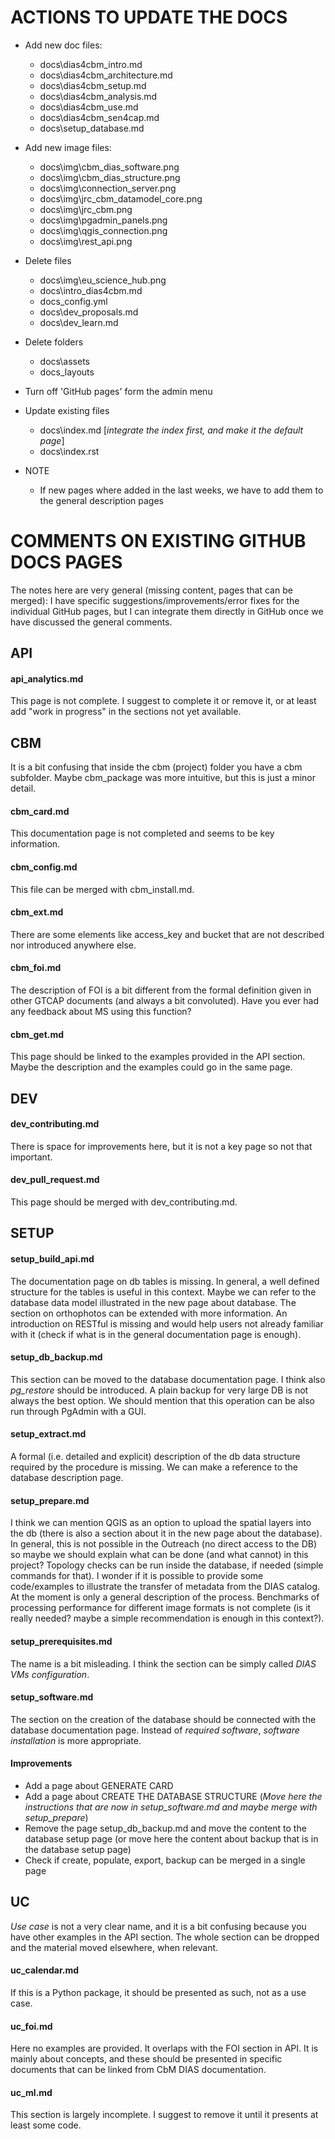# ACTIONS TO UPDATE THE DOCS

* Add new doc files:
  * docs\dias4cbm_intro.md
  * docs\dias4cbm_architecture.md
  * docs\dias4cbm_setup.md
  * docs\dias4cbm_analysis.md
  * docs\dias4cbm_use.md
  * docs\dias4cbm_sen4cap.md
  * docs\setup_database.md

* Add new image files:
  * docs\img\cbm_dias_software.png
  * docs\img\cbm_dias_structure.png
  * docs\img\connection_server.png
  * docs\img\jrc_cbm_datamodel_core.png
  * docs\img\jrc_cbm.png
  * docs\img\pgadmin_panels.png
  * docs\img\qgis_connection.png
  * docs\img\rest_api.png

* Delete files
  * docs\img\eu_science_hub.png
  * docs\intro_dias4cbm.md
  * docs\_config.yml
  * docs\dev_proposals.md
  * docs\dev_learn.md

* Delete folders
  * docs\assets
  * docs\_layouts

* Turn off 'GitHub pages' form the admin menu

* Update existing files
  * docs\index.md [*integrate the index first, and make it the default page*]
  * docs\index.rst

* NOTE
  * If new pages where added in the last weeks, we have to add them to the general description pages

# COMMENTS ON EXISTING GITHUB DOCS PAGES
The notes here are very general (missing content, pages that can be merged): I have specific suggestions/improvements/error fixes for the individual GitHub pages, but I can integrate them directly in GitHub once we have discussed the general comments.  

## API  
#### api_analytics.md  
This page is not complete. I suggest to complete it or remove it, or at least add "work in progress" in the sections not yet available.    

## CBM  
It is a bit confusing that inside the cbm (project) folder you have a cbm subfolder. Maybe cbm_package was more intuitive, but this is just a minor detail.  
#### cbm_card.md
This documentation page is not completed and seems to be key information.  
#### cbm_config.md  
This file can be merged with cbm_install.md.  
#### cbm_ext.md
There are some elements like access_key and bucket that are not described nor introduced anywhere else.  
#### cbm_foi.md  
The description of FOI is a bit different from the formal definition given in other GTCAP documents (and always a bit convoluted). Have you ever had any feedback about MS using this function?  
#### cbm_get.md
This page should be linked to the examples provided in the API section. Maybe the description and the examples could go in the same page.  

## DEV  
#### dev_contributing.md  
There is space for improvements here, but it is not a key page so not that important.   
#### dev_pull_request.md  
This page should be merged with dev_contributing.md.  

## SETUP  
#### setup_build_api.md
The documentation page on db tables is missing. In general, a well defined structure for the tables is useful in this context. Maybe we can refer to the database data model illustrated in the new page about database. The section on orthophotos can be extended with more information. An introduction on RESTful is missing and would help users not already familiar with it (check if what is in the general documentation page is enough).  
#### setup_db_backup.md  
This section can be moved to the database documentation page. I think also *pg_restore* should be introduced. A plain backup for very large DB is not always the best option. We should mention that this operation can be also run through PgAdmin with a GUI.  
#### setup_extract.md  
A formal (i.e. detailed and explicit) description of the db data structure required by the procedure is missing. We can make a reference to the database description page.  
#### setup_prepare.md  
I think we can mention QGIS as an option to upload the spatial layers into the db (there is also a section about it in the new page about the database). In general, this is not possible in the Outreach (no direct access to the DB) so maybe we should explain what can be done (and what cannot) in this project? Topology checks can be run inside the database, if needed (simple commands for that). I wonder if it is possible to provide some code/examples to illustrate the transfer of metadata from the DIAS catalog. At the moment is only a general description of the process. Benchmarks of processing performance for different image formats is not complete (is it really needed? maybe a simple recommendation is enough in this context?).  
#### setup_prerequisites.md
The name is a bit misleading. I think the section can be simply called *DIAS VMs configuration*.  
#### setup_software.md  
The section on the creation of the database should be connected with the database documentation page. Instead of *required software*, *software installation* is more appropriate.  
#### Improvements
* Add a page about GENERATE CARD
* Add a page about CREATE THE DATABASE STRUCTURE (*Move here the instructions that are now in setup_software.md and maybe merge with setup_prepare*)
* Remove the page setup_db_backup.md and move the content to the database setup page (or move here the content about backup that is in the database setup page)
* Check if create, populate, export, backup can be merged in a single page 

## UC
*Use case* is not a very clear name, and it is a bit confusing because you have other examples in the API section. The whole section can be dropped and the material moved elsewhere, when relevant.
#### uc_calendar.md
If this is a Python package, it should be presented as such, not as a use case.  
#### uc_foi.md
Here no examples are provided. It overlaps with the FOI section in API. It is mainly about concepts, and these should be presented in specific documents that can be linked from CbM DIAS documentation.
#### uc_ml.md
This section is largely incomplete. I suggest to remove it until it presents at least some code.  
